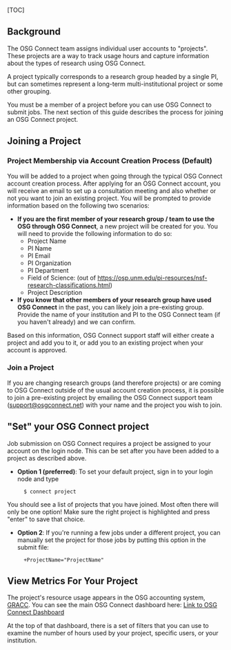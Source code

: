 [title]: - "Join and Use a Project in OSG Connect"
[TOC]

## Background

The OSG Connect team assigns individual user accounts to "projects". These projects 
are a way to track usage hours and capture information about the types of 
research using OSG Connect. 

A project typically corresponds to a research group headed by a single PI, but can 
sometimes represent a long-term multi-institutional project or some other grouping. 

You must be a member of a project before you can use OSG Connect to submit jobs. 
The next section of this guide describes the process for joining an OSG Connect project. 

## Joining a Project

### Project Membership via Account Creation Process (Default)

You will be added to a project when going through the typical 
OSG Connect account creation process. After applying for an OSG Connect account, 
you will receive an email to set up a consultation meeting and also whether 
or not you want to join an existing project. You will be prompted to provide information 
based on the following two scenarios: 

- **If you are the first member of your research group / team to use the OSG through 
OSG Connect**, a new project will be created for you. You will need to provide the following information to do so: 
	-    Project Name
	-    PI Name
	-    PI Email
	-    PI Organization
	-    PI Department
	-    Field of Science: (out of https://osp.unm.edu/pi-resources/nsf-research-classifications.html)
	-    Project Description
- **If you know that other members of your research group have used OSG Connect** in the past, 
you can likely join a pre-existing group. Provide the name of your institution and PI 
to the OSG Connect team (if you haven't already) and we can confirm. 

Based on this information, OSG Connect support staff will either create a project and 
add you to it, or add you to an existing project when your account is approved. 

### Join a Project

If you are changing research groups (and therefore projects) or are coming to 
OSG Connect outside of the usual account creation process, it is possible to 
join a pre-existing project by emailing the 
OSG Connect support team (support@osgconnect.net) with your name and the project 
you wish to join. 

## "Set" your OSG Connect project

Job submission on OSG Connect requires a project be assigned to your account 
on the login node. This can be set after you have been added to a project as 
described above.
 
* **Option 1 (preferred)**: To set your default project, sign in to your login node and type 

		$ connect project 

You should see a list of projects that you have joined. Most often there will 
only be one option! Make sure the right project is highlighted and press "enter" 
to save that choice. 

* **Option 2**: If you're running a few jobs under a different project, you can manually 
set the project for those jobs by putting this option in the submit file: 

	    +ProjectName="ProjectName"

## View Metrics For Your Project

The project's resource usage appears in the OSG accounting system, [GRACC](<https://gracc.opensciencegrid.org/>). 
You can see the main OSG Connect dashboard here: [Link to OSG Connect Dashboard](<https://gracc.opensciencegrid.org/dashboard/db/osg-connect-summary-all-usage?orgId=1&var-interval=$__auto_interval&var-project=All&var-user=All&var-Filter=ProbeName%7C%3D~%7C.*(osgconnect%5C.net__gfp__grid%5C.uchicago%5C.edu__gfp__ci-connect%5C.net__gfp__xd-login%5C.opensciencegrid.org__gfp__SUBMIT.MIT.EDU__gfp__csiu.grid.iu.edu__gfp__otsgrid.iit.edu__gfp__workflow.isi.edu__gfp__lsst-glidein.rcac.purdue.edu__gfp__scosg16.jlab.org__gfp__gluex.phys.uconn.edu)&var-institution=All>)

At the top of that dashboard, there is a set of filters that you can use to examine 
the number of hours used by your project, specific users, or your institution. 
